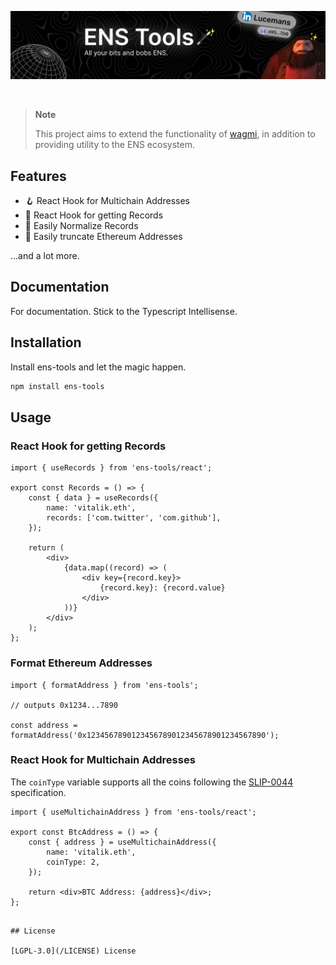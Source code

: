 [![ens-tools](https://raw.githubusercontent.com/v3xlabs/ens-tools/master/.github/banner1.png)](https://www.npmjs.com/package/ens-tools)

<br>

> **Note**
>
> This project aims to extend the functionality of [wagmi](https://wagmi.sh/),
> in addition to providing utility to the ENS ecosystem.

## Features

-   🪝 React Hook for Multichain Addresses
-   💾 React Hook for getting Records
-   💼 Easily Normalize Records
-   📝 Easily truncate Ethereum Addresses

...and a lot more.

## Documentation

For documentation. Stick to the Typescript Intellisense.

## Installation

Install ens-tools and let the magic happen.

```bash
npm install ens-tools
```

## Usage

### React Hook for getting Records

```tsx
import { useRecords } from 'ens-tools/react';

export const Records = () => {
    const { data } = useRecords({
        name: 'vitalik.eth',
        records: ['com.twitter', 'com.github'],
    });

    return (
        <div>
            {data.map((record) => (
                <div key={record.key}>
                    {record.key}: {record.value}
                </div>
            ))}
        </div>
    );
};
```

### Format Ethereum Addresses

```tsx
import { formatAddress } from 'ens-tools';

// outputs 0x1234...7890

const address = formatAddress('0x1234567890123456789012345678901234567890');
```

### React Hook for Multichain Addresses

The `coinType` variable supports all the coins following the [SLIP-0044](https://github.com/satoshilabs/slips/blob/master/slip-0044.md) specification.

```tsx
import { useMultichainAddress } from 'ens-tools/react';

export const BtcAddress = () => {
    const { address } = useMultichainAddress({
        name: 'vitalik.eth',
        coinType: 2,
    });

    return <div>BTC Address: {address}</div>;
};
```

```

## License

[LGPL-3.0](/LICENSE) License
```
